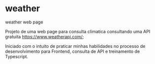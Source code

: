 # weather
weather web page

Projeto de uma web page para consulta climatica consultando uma API gratuita https://www.weatherapi.com/;

Iniciado com o intuito de praticar minhas habilidades no processo de desenvolvimento para Frontend, consulta de API
e treinamento de Typescript.
